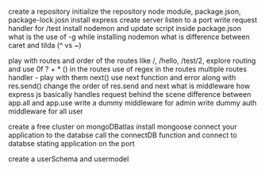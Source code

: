 create a repository 
initialize the repository
node module, package.json, package-lock.josn
install express
create server
listen to a port
write request handler for  /test
install nodemon and update script inside package.json
what is the use of -g while installing nodemon
what is difference between caret and tilda (^ vs ~)

play with routes and order of the routes like /, /hello, /test/2, 
explore routing and use 0f ? + * () in the routes
use of regex in the routes
multiple routes handler - play with them
next() use
next function and error along with res.send() change the order of res.send and next
what is middleware
how express js basically handles request behind the scene
difference between app.all and app.use
write a dummy middleware for admin
write dummy auth middleware for all user

create a free cluster on mongoDBatlas
install mongoose
connect your application to the databse
call the connectDB function and connect to databse stating application on the port

create a userSchema and usermodel